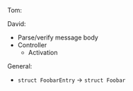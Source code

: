 Tom:

David:
* Parse/verify message body
* Controller
  - Activation

General:
* `struct FoobarEntry` -> `struct Foobar`
